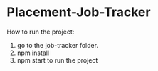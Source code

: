 # Placement-Job-Tracker

How to run the project:

1) go to the job-tracker folder.
2) npm install 
3) npm start 
    to run the project
    